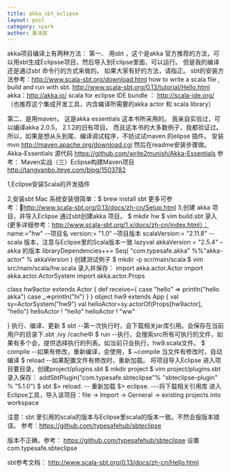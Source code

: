 ```yaml
---
title: akka_sbt_eclipse
layout: post
category: spark
author: 夏泽民
---
```

<!-- more -->
akka项目编译上有两种方法：
第一、 用sbt ，这个是akka 官方推荐的方法，可以用sbt生成Eclipsse项目，然后导入到Eclipse里面，可以运行。 但是我的编译还是通过sbt 命令行的方式来做的。 如果大家有好的方法，请指正。 
sbt的安装方法参考：http://www.scala-sbt.org/download.html
how to write a scala file , build and run  with sbt.
http://www.scala-sbt.org/0.13/tutorial/Hello.html
akka：http://akka.io/
scala for eclipse IDE bundle ： http://scala-ide.org/  （也推荐这个集成开发工具，内含编译所需要的akka actor 和 scala library）

第二、是用maven， 这是akka essentials 这本书所采用的。 我亲自实验过，可以编译akka 2.0.5， 2.1.2的旧有项目。 而且这本书的大多数例子，我都验证过。 所以，如果是想从头到尾、编译调试程序，不妨试试maven 的elipse 插件。
安装mvn  http://maven.apache.org/download.cgi 然后在readme安装步骤做。
Akka-Essentials 源代码 https://github.com/write2munish/Akka-Essentials
参考： 
Maven实战（三）Eclipse构建Maven项目
http://tangyanbo.iteye.com/blog/1503782



1,Eclipse安装Scala的开发插件

2,安装sbt 
  Mac 系统安装很简单：$ brew install sbt
  更多可参考：http://www.scala-sbt.org/0.13/docs/zh-cn/Setup.html
3,创建 akka 项目，并导入Eclipse
 通过sbt创建akka 项目。
   $ mkdir hw
   $ vim build.sbt
   录入(更多详细参考：http://www.scala-sbt.org/1.x/docs/zh-cn/index.html）：
name:="hw"   --项目名
version:= "1.0" –项目版本
scalaVersion:= "2.11.8"  --scala 版本，注意与Eclipse里的Scala版本一致
lazyval akkaVersion = "2.5.4" –akka 的版本
libraryDependencies++= Seq(
  "com.typesafe.akka" %%"akka-actor" % akkaVersion
   )
创建测试例子
$ mkdir -p  scr/main/scala
$ vim src/main/scala/hw.scala
录入并保存：
import akka.actor.Actor
import akka.actor.ActorSystem
import akka.actor.Props

class hw9actor extends Actor
{
  def receive={
    case "hello" => println("hello akka")
    case _=>println("hi")
  }
}
object hw9 extends App {
  val sy=ActorSystem("hw9")
  val helloActor=sy.actorOf(Props[hw9actor], "hello")
  helloActor ! "hello"
  helloActor ! "ww"
  
}
执行、编译、更新
$ sbt        --第一次执行时，会下载相关jar库引用。会保存在当前用户的目录下.sbt .ivy /cache中
$ run       --执行，会搜索src所有可执行的文件，如果有多个会，提供选择执行的列表。如当前只会执行，hw9.scala文件。
$ compile  --如果有修改，重新编译，会使用，$ ~compile 当文件有修改时，自动编译
$ reload   --如果配置文件有修改时，重新加载。
将项目导入Eclipse
进入项目要目录，创建project/plugins.sbt
$ mkdir project
$ vim project/plugins.sbt
录入保存：
addSbtPlugin("com.typesafe.sbteclipse"% "sbteclipse-plugin" % "5.1.0")
$ sbt 
$> reload.   -- 重新加载
$> eclipse.  ---将下载相关引用库
进入Eclipse工具，导入该项目：file -> Import -> Gerneral -> existing projects into workspace

注意：sbt 里引用的scala的版本与Eclipse里scala的版本一致。不然会报版本错误。
参考：https://github.com/typesafehub/sbteclipse

版本不正确，参考：
https://github.com/typesafehub/sbteclipse
设置com.typesafe.sbteclipse

sbt参考文档：
http://www.scala-sbt.org/0.13/docs/zh-cn/Hello.html